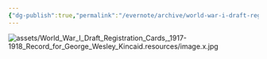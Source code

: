 ```yaml
---
{"dg-publish":true,"permalink":"/evernote/archive/world-war-i-draft-registration-cards-1917-1918-record-for-george-wesley-kincaid/","tags":["George-Kincaid"]}
---
```


![assets/World_War_I_Draft_Registration_Cards,_1917-1918_Record_for_George_Wesley_Kincaid.resources/image.x.jpg](/img/user/assets/World_War_I_Draft_Registration_Cards,_1917-1918_Record_for_George_Wesley_Kincaid.resources/image.x.jpg)
